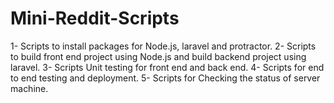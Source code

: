 # Mini-Reddit-Scripts

1- Scripts to install packages for Node.js, laravel and protractor.
2- Scripts to build front end project using Node.js and build backend project using laravel.
3- Scripts Unit testing for front end and back end.
4- Scripts for end to end testing and deployment.
5- Scripts for Checking the status of server machine.
